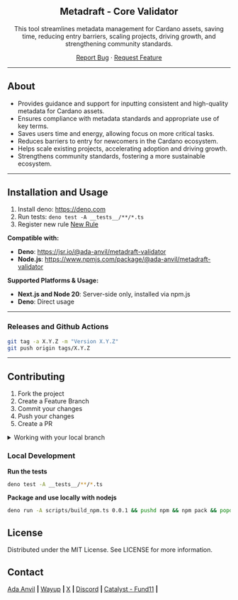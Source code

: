 <div align="center">

<h2>Metadraft - Core Validator</h2>

<p>This tool streamlines metadata management for Cardano assets, saving time, reducing entry barriers, scaling projects, driving growth, and strengthening community standards.</p>

<p align="center">
  <a href="https://github.com/Cardano-Forge/MetaDraft/issues">Report Bug</a>
  ·
  <a href="https://github.com/Cardano-Forge/MetaDraft/issues">Request Feature</a>
</p>
</div>

---

## About

- Provides guidance and support for inputting consistent and high-quality metadata for Cardano assets.
- Ensures compliance with metadata standards and appropriate use of key terms.
- Saves users time and energy, allowing focus on more critical tasks.
- Reduces barriers to entry for newcomers in the Cardano ecosystem.
- Helps scale existing projects, accelerating adoption and driving growth.
- Strengthens community standards, fostering a more sustainable ecosystem.

---

## Installation and Usage

1. Install deno: https://deno.com
2. Run tests: `deno test -A __tests__/**/*.ts`
3. Register new rule [New Rule](./docs/new-rule.md)

**Compatible with:**
- **Deno**: https://jsr.io/@ada-anvil/metadraft-validator
- **Node.js**: https://www.npmjs.com/package/@ada-anvil/metadraft-validator

**Supported Platforms & Usage:**
- **Next.js and Node 20**: Server-side only, installed via npm.js
- **Deno**: Direct usage

---

### Releases and Github Actions

```bash
git tag -a X.Y.Z -m "Version X.Y.Z"
git push origin tags/X.Y.Z
```

---

## Contributing

1. Fork the project
2. Create a Feature Branch
3. Commit your changes
4. Push your changes
5. Create a PR

<details>
<summary>Working with your local branch</summary>

**Branch Checkout:**

```bash
git checkout -b <feature|fix|release|chore|hotfix>/prefix-name
```

> Your branch name must starts with [feature|fix|release|chore|hotfix] and use a / before the name;
> Use hyphens as separator;
> The prefix correspond to your Kanban tool id (e.g. abc-123)

**Keep your branch synced:**

```bash
git fetch origin
git rebase origin/master
```

**Commit your changes:**

```bash
git add .
git commit -m "<feat|ci|test|docs|build|chore|style|refactor|perf|BREAKING CHANGE>: commit message"
```

> Follow this convention commitlint for your commit message structure

**Push your changes:**

```bash
git push origin <feature|fix|release|chore|hotfix>/prefix-name
```

**Examples:**

```bash
git checkout -b release/v1.15.5
git checkout -b feature/abc-123-something-awesome
git checkout -b hotfix/abc-432-something-bad-to-fix
```

```bash
git commit -m "docs: added awesome documentation"
git commit -m "feat: added new feature"
git commit -m "test: added tests"
```

</details>

### Local Development

**Run the tests**
```bash
deno test -A __tests__/**/*.ts
```

**Package and use locally with nodejs**
```bash
deno run -A scripts/build_npm.ts 0.0.1 && pushd npm && npm pack && popd
```

## License

Distributed under the MIT License. See LICENSE for more information.

## Contact

<div>
<a href="https://ada-anvil.io" target="_blank">Ada Anvil</a>
<b> | </b>
<a href="https://www.wayup.io" target="_blank">Wayup</a>
<b> | </b>
<a href="https://x.com/ada_anvil" target="_blank">X</a>
<b> | </b>
<a href="https://discord.gg/RN4D7wzc" target="_blank">Discord</a>
<b> | </b>
<a href="https://projectcatalyst.io/funds/11/cardano-open-developers/anvil-open-source-metadata-validator" target="_blank">Catalyst - Fund11</a>
<b> | </b>
</div>
